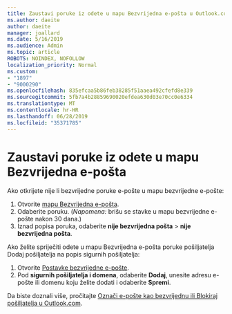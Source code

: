 ```yaml
---
title: Zaustavi poruke iz odete u mapu Bezvrijedna e-pošta u Outlook.com
ms.author: daeite
author: daeite
manager: joallard
ms.date: 5/16/2019
ms.audience: Admin
ms.topic: article
ROBOTS: NOINDEX, NOFOLLOW
localization_priority: Normal
ms.custom:
- "1897"
- "9000290"
ms.openlocfilehash: 835efcaa5b86feb38285f51aaea492cfefd8e339
ms.sourcegitcommit: 5fb7a4b28859690020efdea630d03e70cc0e6334
ms.translationtype: MT
ms.contentlocale: hr-HR
ms.lasthandoff: 06/28/2019
ms.locfileid: "35371785"
---
```

# <a name="stop-messages-from-going-to-your-junk-email-folder"></a>Zaustavi poruke iz odete u mapu Bezvrijedna e-pošta

Ako otkrijete nije li bezvrijedne poruke e-pošte u mapu bezvrijedne e-pošte:

1. Otvorite [mapu Bezvrijedna e-pošta](https://outlook.live.com/mail/junkemail).
1. Odaberite poruku. (*Napomena:* brišu se stavke u mapu bezvrijedne e-pošte nakon 30 dana.)
1. Iznad popisa poruka, odaberite **nije bezvrijedna pošta** > **nije bezvrijedna pošta**.

Ako želite spriječiti odete u mapu Bezvrijedna e-pošta poruke pošiljatelja Dodaj pošiljatelja na popis sigurnih pošiljatelja:

1. Otvorite [Postavke bezvrijedne e-pošte](https://go.microsoft.com/fwlink/?linkid=2035804).
1. Pod **sigurnih pošiljatelja i domena**, odaberite **Dodaj**, unesite adresu e-pošte ili domenu koju želite dodati i odaberite **Spremi**.

Da biste doznali više, pročitajte [Označi e-pošte kao bezvrijednu ili Blokiraj pošiljatelja u Outlook.com](https://support.office.com/article/a3ece97b-82f8-4a5e-9ac3-e92fa6427ae4).
